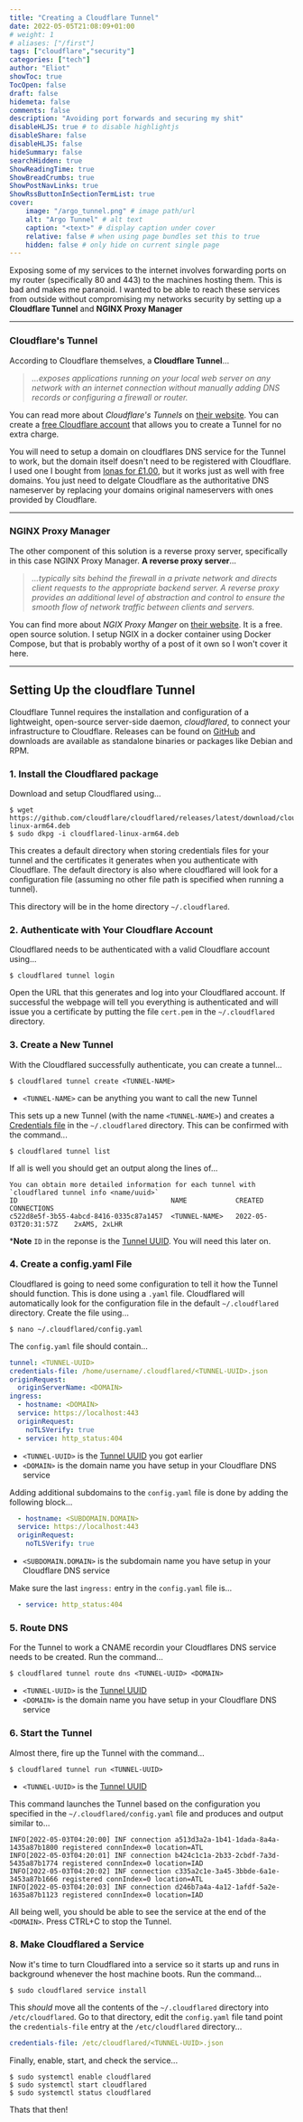 ```yaml
---
title: "Creating a Cloudflare Tunnel"
date: 2022-05-05T21:08:09+01:00
# weight: 1
# aliases: ["/first"]
tags: ["cloudflare","security"]
categories: ["tech"]
author: "Eliot"
showToc: true
TocOpen: false
draft: false
hidemeta: false
comments: false
description: "Avoiding port forwards and securing my shit"
disableHLJS: true # to disable highlightjs
disableShare: false
disableHLJS: false
hideSummary: false
searchHidden: true
ShowReadingTime: true
ShowBreadCrumbs: true
ShowPostNavLinks: true
ShowRssButtonInSectionTermList: true
cover:
    image: "/argo_tunnel.png" # image path/url
    alt: "Argo Tunnel" # alt text
    caption: "<text>" # display caption under cover
    relative: false # when using page bundles set this to true
    hidden: false # only hide on current single page
---
```

Exposing some of my services to the internet involves forwarding ports on my router (specifically 80 and 443) to the machines hosting them.  This is bad and makes me paranoid.  I wanted to be able to reach these services from outside without compromising my networks security by setting up a **Cloudflare Tunnel** and **NGINX Proxy Manager**

---
### Cloudflare's Tunnel
According to Cloudflare themselves, a **Cloudflare Tunnel**...

>  *...exposes applications running on your local web server on any network with an internet connection without manually adding DNS records or configuring a firewall or router.*

You can read more about *Cloudflare's Tunnels* on [their website](https://www.cloudflare.com/en-gb/products/tunnel/).  You can create a [free Cloudflare account](https://www.cloudflare.com/plans/free/) that allows you to create a Tunnel for no extra charge.

You will need to setup a domain on cloudflares DNS service for the Tunnel to work, but the domain itself doesn't need to be registered with Cloudflare.  I used one I bought from [Ionas for £1.00](https://www.ionos.co.uk/domains/domain-names), but it works just as well with free domains.  You just need to delgate Cloudflare as the authoritative DNS nameserver by replacing your domains original nameservers with ones provided by Cloudflare.

---
### NGINX Proxy Manager
The other component of this solution is a reverse proxy server, specifically in this case NGINX Proxy Manager.  **A reverse proxy server**...

> *...typically sits behind the firewall in a private network and directs client requests to the appropriate backend server. A reverse proxy provides an additional level of abstraction and control to ensure the smooth flow of network traffic between clients and servers.*

You can find more about *NGIX Proxy Manger* on [their website](https://nginxproxymanager.com/).  It is a free. open source solution. I setup NGIX in a docker container using Docker Compose, but that is probably worthy of a post of it own so I won't cover it here.

---
## Setting Up the cloudflare Tunnel
Cloudflare Tunnel requires the installation and configuration of a lightweight, open-source server-side daemon, *cloudflared*, to connect your infrastructure to Cloudflare.  Releases can be found on [GitHub](https://github.com/cloudflare/cloudflared/releases) and downloads are available as standalone binaries or packages like Debian and RPM.

### 1. Install the Cloudflared package

Download and setup Cloudflared using...

```lang-bash
$ wget https://github.com/cloudflare/cloudflared/releases/latest/download/cloudflared-linux-arm64.deb
$ sudo dkpg -i cloudflared-linux-arm64.deb
```
This creates a default directory when storing credentials files for your tunnel and the certificates it generates when you authenticate with Cloudflare.  The default directory is also where cloudflared will look for a configuration file (assuming no other file path is specified when running a tunnel).

This directory will be in the home directory `~/.cloudflared`.


### 2. Authenticate with Your Cloudflare Account
Cloudflared needs to be authenticated with a valid Cloudflare account using...

```lang-bash
$ cloudflared tunnel login
```
Open the URL that this generates and log into your Cloudflared account.  If successful the webpage will tell you everything is authenticated and will issue you a certificate by putting the file `cert.pem` in the `~/.cloudflared` directory.

### 3. Create a New Tunnel
With the Cloudflared successfully authenticate, you can create a tunnel...

```lang-bash
$ cloudflared tunnel create <TUNNEL-NAME>
```
- `<TUNNEL-NAME>` can be anything you want to call the new Tunnel

This sets up a new Tunnel (with the name `<TUNNEL-NAME>`) and creates a [Credentials file](https://developers.cloudflare.com/cloudflare-one/connections/connect-apps/install-and-setup/tunnel-useful-terms#credentials-file) in the `~/.cloudflared` directory.  This can be confirmed with the command...

```lang-bash
$ cloudflared tunnel list
```

If all is well you should get an output along the lines of...

```lang-bash
You can obtain more detailed information for each tunnel with `cloudflared tunnel info <name/uuid>`
ID                                      NAME            CREATED                 CONNECTIONS
c522d8e5f-3b55-4abcd-8416-0335c87a1457  <TUNNEL-NAME>   2022-05-03T20:31:57Z    2xAMS, 2xLHR
```
***Note** `ID` in the reponse is the [Tunnel UUID](https://developers.cloudflare.com/cloudflare-one/connections/connect-apps/install-and-setup/tunnel-useful-terms#tunnel-uuid).  You will need this later on.

### 4. Create a config.yaml File
Cloudflared is going to need some configuration to tell it how the Tunnel should function.  This is done using a `.yaml` file.  Cloudflared will automatically look for the configuration file in the default `~/.cloudflared` directory.  Create the file using...

```lang-bash
$ nano ~/.cloudflared/config.yaml
```
The `config.yaml` file should contain...
```yaml
tunnel: <TUNNEL-UUID>
credentials-file: /home/username/.cloudflared/<TUNNEL-UUID>.json
originRequest:
  originServerName: <DOMAIN>
ingress:
  - hostname: <DOMAIN>
  service: https://localhost:443
  originRequest:
    noTLSVerify: true
  - service: http_status:404
```

- `<TUNNEL-UUID>` is the [Tunnel UUID](https://developers.cloudflare.com/cloudflare-one/connections/connect-apps/install-and-setup/tunnel-useful-terms#tunnel-uuid) you got earlier
- `<DOMAIN>` is the domain name you have setup in your Cloudflare DNS service

Adding additional subdomains to the `config.yaml` file is done by adding the following block...

```yaml
  - hostname: <SUBDOMAIN.DOMAIN>
  service: https://localhost:443
  originRequest:
    noTLSVerify: true
```
- `<SUBDOMAIN.DOMAIN>` is the subdomain name you have setup in your Cloudflare DNS service

Make sure the last `ingress:` entry in the `config.yaml` file is...

```yaml
  - service: http_status:404
```
### 5. Route DNS
For the Tunnel to work a CNAME recordin your Cloudflares DNS service needs to be created.  Run the command...

```lang-bash
$ cloudflared tunnel route dns <TUNNEL-UUID> <DOMAIN>
```
- `<TUNNEL-UUID>` is the [Tunnel UUID](https://developers.cloudflare.com/cloudflare-one/connections/connect-apps/install-and-setup/tunnel-useful-terms#tunnel-uuid)
- `<DOMAIN>` is the domain name you have setup in your Cloudflare DNS service

### 6. Start the Tunnel
Almost there, fire up the Tunnel with the command...

```lang-bash
$ cloudflared tunnel run <TUNNEL-UUID>
```
- `<TUNNEL-UUID>` is the [Tunnel UUID](https://developers.cloudflare.com/cloudflare-one/connections/connect-apps/install-and-setup/tunnel-useful-terms#tunnel-uuid)

This command launches the Tunnel based on the configuration you specified in the `~/.cloudflared/config.yaml` file and produces and output similar to...

```lang-bash
INFO[2022-05-03T04:20:00] INF connection a513d3a2a-1b41-1dada-8a4a-1435a87b1800 registered connIndex=0 location=ATL
INFO[2022-05-03T04:20:01] INF connection b424c1c1a-2b33-2cbdf-7a3d-5435a87b1774 registered connIndex=0 location=IAD
INFO[2022-05-03T04:20:02] INF connection c335a2c1e-3a45-3bbde-6a1e-3453a87b1666 registered connIndex=0 location=ATL
INFO[2022-05-03T04:20:03] INF connection d246b7a4a-4a12-1afdf-5a2e-1635a87b1123 registered connIndex=0 location=IAD
```

All being well, you should be able to see the service at the end of the `<DOMAIN>`.  Press CTRL+C to stop the Tunnel.

### 8. Make Cloudflared a Service 
Now it's time to turn Cloudflared into a service so it starts up and runs in background whenever the host machine boots.  Run the command...

```lang-bash
$ sudo cloudflared service install
```
This *should* move all the contents of the `~/.cloudflared` directory into `/etc/cloudflared`.  Go to that directory, edit the `config.yaml` file tand point the `credentials-file` entry at the `/etc/cloudflared` directory...

```yaml
credentials-file: /etc/cloudflared/<TUNNEL-UUID>.json
```
Finally, enable, start, and check the service...

```lang-bash
$ sudo systemctl enable cloudflared
$ sudo systemctl start cloudflared
$ sudo systemctl status cloudflared
```

    
Thats that then!
